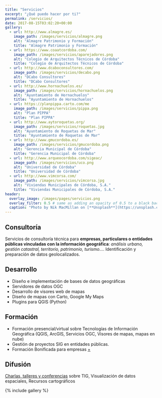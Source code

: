 ```yaml
---
title: "Servicios"
excerpt: "¿Qué puedo hacer por ti?"
permalink: /servicios/
date: 2017-08-15T03:02:20+00:00
gallery:
  - url: http://www.almagre.es/
    image_path: /images/servicios/almagre.png
    alt: "Almagre Patrimonio y Formación"
    title: "Almagre Patrimonio y Formación"
  - url: https://www.coaatcordoba.com/
    image_path: /images/servicios/aparejadores.png
    alt: "Colegio de Arquitectos Técnicos de Córdoba"
    title: "Colegio de Arquitectos Técnicos de Córdoba"
  - url: http://www.dcaboconsultores.com/
    image_path: /images/servicios/decabo.png
    alt: "DCabo Consultores"
    title: "DCabo Consultores"
  - url: http://www.hornachuelos.es/
    image_path: /images/servicios/hornachuelos.png
    alt: "Ayuntamiento de Hornachuelos"
    title: "Ayuntamiento de Hornachuelos"
  - url: https://planpippa.carto.com/me
    image_path: /images/servicios/pippa.png
    alt: "Plan PIPPA"
    title: "Plan PIPPA"
  - url: http://www.aytoroquetas.org/
    image_path: /images/servicios/roquetas.jpg
    alt: "Ayuntamiento de Roquetas de Mar"
    title: "Ayuntamiento de Roquetas de Mar"
  - url: http://www.gmucordoba.es/
    image_path: /images/servicios/gmucordoba.png
    alt: "Gerencia Municipal de Córdoba"
    title: "Gerencia Municipal de Córdoba"
  - url: http://www.arqueocordoba.com/sigeac/
    image_path: /images/servicios/uco.png
    alt: "Universidad de Córdoba"
    title: "Universidad de Córdoba"
  - url: http://www.vimcorsa.com/ 
    image_path: /images/servicios/vimcorsa.jpg
    alt: "Viviendas Municipales de Córdoba, S.A."
    title: "Viviendas Municipales de Córdoba, S.A."
header:
  overlay_image: /images/pages/servicios.png
  overlay_filter: 0.5 # same as adding an opacity of 0.5 to a black background
  caption: "Photo by Nik MacMillan on [**Unsplash**](https://unsplash.com)"
---
```


## Consultoría

Servicios de consultoría técnica para **empresas, particulares o entidades públicas vinculadas con la información geográfica**: *análisis urbano, gestión catastral, territorio, patrimonio, turismo...*. Identificación  y preparación de datos geolocalizados. 

## Desarrollo

- Diseño e implementación de bases de datos geográficas
- Servidores de datos OGC
- Desarrollo de visores web de mapas
- Diseño de mapas con Carto, Google My Maps
- Plugins para QGIS (Python)

## Formación

- Formación presencial/virtual sobre Tecnologías de Información Geográfica (QGIS, ArcGIS, Servicios OGC, Visores de mapas, mapas en nube)
- Gestión de proyectos SIG en entidades públicas.
- Formación Bonificada para empresas [+](https://www.fundae.es/Pages/default.aspx "Información Formación Bonificada")

## Difusión

[Charlas, talleres y conferencias](/presentaciones " Ver presentaciones") sobre TIG, Visualización de datos espaciales, Recursos cartográficos

{% include gallery %}


